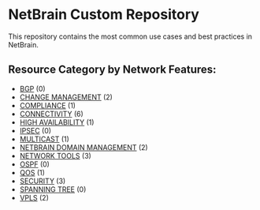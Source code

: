# NetBrain Custom Repository
This repository contains the most common use cases and best practices in NetBrain.

## Resource Category by Network Features:

* [BGP](bgp/) (0)
* [CHANGE MANAGEMENT](change%20management/) (2)
* [COMPLIANCE](compliance/) (1)
* [CONNECTIVITY](connectivity/) (6)
* [HIGH AVAILABILITY](high%20availability/) (1)
* [IPSEC](ipsec/) (0)
* [MULTICAST](multicast/) (1)
* [NETBRAIN DOMAIN MANAGEMENT](netbrain%20domain%20management/) (2)
* [NETWORK TOOLS](network%20tools/) (3)
* [OSPF](ospf/) (0)
* [QOS](qos/) (1)
* [SECURITY](security/) (3)
* [SPANNING TREE](spanning%20tree/) (0)
* [VPLS](vpls/) (2)

